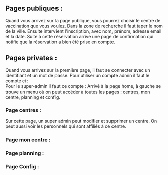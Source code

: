 

## Pages publiques :

Quand vous arrivez sur la page publique, vous pourrez choisir le centre de vaccination que vous voulez. Dans la zone de recherche il faut taper le nom de la ville.
Ensuite intervient l'inscription, avec nom, prénom, adresse email et la date. Suite à cette réservation arrive une page de confirmation qui notifie que la réservation a bien été prise en compte.

## Pages privates : 

Quand vous arrivez sur la première page, il faut se connecter avec un identifiant et un mot de passe. Pour utiliser un compte admin il faut le compte ci :  
Pour le super-admin il faut ce compte : 
Arrivé à la page home, à gauche se trouve un menu où on peut accéder à toutes les pages : centres, mon centre, planning et config.

### Page centres : 

Sur cette page, un super admin peut modifier et supprimer un centre. On peut aussi voir les personnels qui sont affiliés à ce centre.

### Page mon centre : 



### Page planning : 

### Page Config : 
